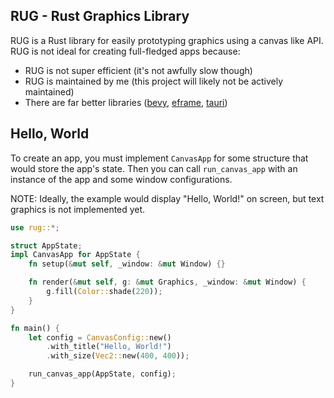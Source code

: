 ## RUG - Rust Graphics Library
RUG is a Rust library for easily prototyping graphics using a canvas like API. 
RUG is not ideal for creating full-fledged apps because:
- RUG is not super efficient (it's not awfully slow though)
- RUG is maintained by me (this project will likely not be actively maintained)
- There are far better libraries ([bevy](https://crates.io/crates/bevy), [eframe](https://crates.io/crates/eframe), [tauri](https://crates.io/crates/tauri))

## Hello, World
To create an app, you must implement `CanvasApp` for some structure that would store the app's state. Then you can call `run_canvas_app` with an instance of the app and some window configurations.

NOTE: Ideally, the example would display "Hello, World!" on screen, but text graphics is not implemented yet.

```rs
use rug::*;

struct AppState;
impl CanvasApp for AppState {
    fn setup(&mut self, _window: &mut Window) {}

    fn render(&mut self, g: &mut Graphics, _window: &mut Window) {
        g.fill(Color::shade(220));
    }
}

fn main() {
    let config = CanvasConfig::new()
        .with_title("Hello, World!")
        .with_size(Vec2::new(400, 400));

    run_canvas_app(AppState, config);
}
```

